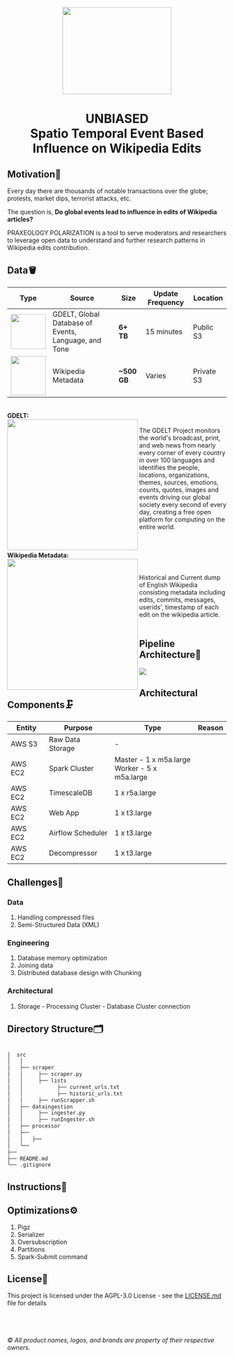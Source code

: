 <p align="center"><img src="https://github.com/pratikwatwani/Event-Based-Influence-on-Wikipedia/blob/master/assets/logo.png" width="250" height="200" margin-right=500px></p>

# <h1 align="center">UNBIASED</br>Spatio Temporal Event Based Influence on Wikipedia Edits</h1>

## Motivation🚀 
Every day there are thousands of notable transactions over the globe; protests, market dips, terrorist attacks, etc. 

The question is, <b>Do global events lead to influence in edits of Wikipedia articles?</b>

PRAXEOLOGY POLARIZATION is a tool to serve moderators and researchers to leverage open data to understand and further research patterns in Wikipedia edits contribution. 

## Data🪣
| Type | Source                                               | Size    | Update Frequency | Location   |
|------|------------------------------------------------------|---------|------------------|------------|
|  <img src="https://github.com/pratikwatwani/Event-Based-Influence-on-Wikipedia/blob/master/assets/structured%20data.png" width="80" margin-right="80">    | GDELT, Global Database of Events, Language, and Tone |   <b>6+ TB</b>  |    15 minutes    |  Public S3 |
|  <img src="https://github.com/pratikwatwani/Event-Based-Influence-on-Wikipedia/blob/master/assets/unstructured%20data.png" width="80" height='90' margin-right="80">     | Wikipedia Metadata                                   | <b>~500 GB</b> |      Varies      | Private S3 |

</br><b>GDELT:</b></br><img align ='left' src="https://maelfabien.github.io/assets/images/header.jpg" width="300"></br>
The GDELT Project monitors the world's broadcast, print, and web news from nearly every corner of every country in over 100 languages and identifies the people, locations, organizations, themes, sources, emotions, counts, quotes, images and events driving our global society every second of every day, creating a free open platform for computing on the entire world.</br></br>

</br><b>Wikipedia Metadata:</b></br><img align ='left' src="https://www.bunkered.co.uk/uploads/site/_articleBodyImage/Wikipedia-logo-1024x576.jpg" width="300" margin-top="-5%"></br></br>
Historical and Current dump of English Wikipedia consisting metadata including edits, commits, messages, userids', timestamp of each edit on the wikipedia article.</br></br>


## Pipeline Architecture🔗
<img src="https://github.com/pratikwatwani/Event-Based-Influence-on-Wikipedia/blob/master/assets/pipeline.png" align='center'><br/>

## Architectural Components🗜️
| Entity  | Purpose          | Type                                             |Reason                                   |
|---------|------------------|--------------------------------------------------|-----------------------------------------|
| AWS S3  | Raw Data Storage | -                                                |
| AWS EC2 | Spark Cluster    | Master - 1 x m5a.large<br>Worker - 5 x m5a.large |
| AWS EC2 | TimescaleDB      | 1 x r5a.large                                    |
| AWS EC2 | Web App          | 1 x t3.large                                     |
| AWS EC2 | Airflow Scheduler| 1 x t3.large                                     |
| AWS EC2 | Decompressor     | 1 x t3.large                                     |


## Challenges🤕
### Data
1. Handling compressed files
2. Semi-Structured Data (XML)

### Engineering
1. Database memory optimization
2. Joining data
3. Distributed database design with Chunking

### Architectural 
1. Storage - Processing Cluster - Database Cluster connection

## Directory Structure🗂️
```bash

│  src
│   │ 
│   ├── scraper
│   │     ├── scraper.py
│   │     ├── lists
│   │           ├── current_urls.txt
│   │           ├── historic_urls.txt
│   │     ├── runScrapper.sh
│   ├── dataingestion
│   │     ├── ingester.py
│   │     ├── runIngester.sh
│   ├── processor
│   ├── 
│   │   ├── 
│   └── 
├── 
├── README.md
└── .gitignore
```

## Instructions📝

## Optimizations⚙️
1. Pigz
2. Serializer
3. Oversubscription
4. Partitions
5. Spark-Submit command

## License🔑

This project is licensed under the AGPL-3.0 License - see the [LICENSE.md](LICENSE.md) file for details

<br/><br/><h6>&copy; All product names, logos, and brands are property of their respective owners.</h6>
